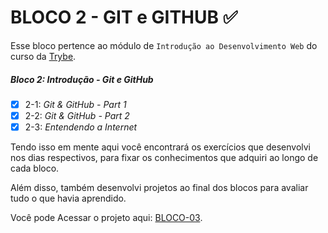 # BLOCO 2 - GIT e GITHUB :white_check_mark:

Esse bloco pertence ao módulo de `Introdução ao Desenvolvimento Web` do curso da [Trybe](https://www.betrybe.com/). 

##### Bloco 2: Introdução - Git e GitHub

- [X] 2-1: _Git & GitHub - Part 1_
- [X] 2-2: _Git & GitHub - Part 2_
- [X] 2-3: _Entendendo a Internet_

Tendo isso em mente aqui você encontrará os exercícios que desenvolvi nos dias respectivos,
para fixar os conhecimentos que adquiri ao longo de cada bloco. 

Além disso, também desenvolvi projetos ao final dos blocos para avaliar tudo o que havia aprendido.

Você pode Acessar o projeto aqui: [BLOCO-03](linkProjetoDoBloco).
